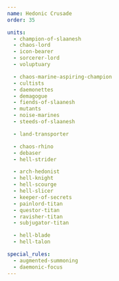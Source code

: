 ```yaml
---
name: Hedonic Crusade
order: 35

units:
  - champion-of-slaanesh
  - chaos-lord
  - icon-bearer
  - sorcerer-lord
  - voluptuary

  - chaos-marine-aspiring-champion
  - cultists
  - daemonettes
  - demagogue
  - fiends-of-slaanesh
  - mutants
  - noise-marines
  - steeds-of-slaanesh

  - land-transporter

  - chaos-rhino
  - debaser
  - hell-strider

  - arch-hedonist
  - hell-knight
  - hell-scourge
  - hell-slicer
  - keeper-of-secrets
  - painlord-titan
  - questor-titan
  - ravisher-titan
  - subjugator-titan

  - hell-blade
  - hell-talon

special_rules:
  - augmented-summoning
  - daemonic-focus
---
```

